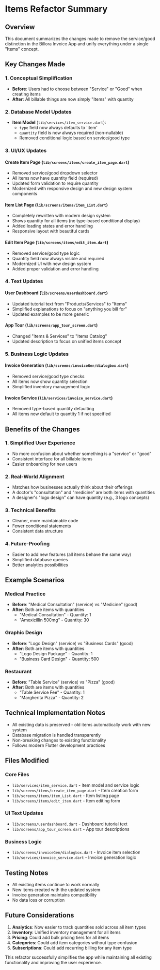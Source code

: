 # Items Refactor Summary

## Overview
This document summarizes the changes made to remove the service/good distinction in the Billora Invoice App and unify everything under a single "Items" concept.

## Key Changes Made

### 1. Conceptual Simplification
- **Before**: Users had to choose between "Service" or "Good" when creating items
- **After**: All billable things are now simply "Items" with quantity

### 2. Database Model Updates
- **Item Model** (`lib/services/item_service.dart`):
  - `type` field now always defaults to 'item'
  - `quantity` field is now always required (non-nullable)
  - Removed conditional logic based on service/good type

### 3. UI/UX Updates

#### Create Item Page (`lib/screens/items/create_item_page.dart`)
- Removed service/good dropdown selector
- All items now have quantity field (required)
- Updated form validation to require quantity
- Modernized with responsive design and new design system components

#### Item List Page (`lib/screens/items/item_List.dart`)
- Completely rewritten with modern design system
- Shows quantity for all items (no type-based conditional display)
- Added loading states and error handling
- Responsive layout with beautiful cards

#### Edit Item Page (`lib/screens/items/edit_item.dart`)
- Removed service/good type logic
- Quantity field now always visible and required
- Modernized UI with new design system
- Added proper validation and error handling

### 4. Text Updates

#### User Dashboard (`lib/screens/userdashboard.dart`)
- Updated tutorial text from "Products/Services" to "Items"
- Simplified explanations to focus on "anything you bill for"
- Updated examples to be more generic

#### App Tour (`lib/screens/app_tour_screen.dart`)
- Changed "Items & Services" to "Items Catalog"
- Updated description to focus on unified items concept

### 5. Business Logic Updates

#### Invoice Generation (`lib/screens/invoiceGen/dialogbox.dart`)
- Removed service/good type checks
- All items now show quantity selection
- Simplified inventory management logic

#### Invoice Service (`lib/services/invoice_service.dart`)
- Removed type-based quantity defaulting
- All items now default to quantity 1 if not specified

## Benefits of the Changes

### 1. **Simplified User Experience**
- No more confusion about whether something is a "service" or "good"
- Consistent interface for all billable items
- Easier onboarding for new users

### 2. **Real-World Alignment**
- Matches how businesses actually think about their offerings
- A doctor's "consultation" and "medicine" are both items with quantities
- A designer's "logo design" can have quantity (e.g., 3 logo concepts)

### 3. **Technical Benefits**
- Cleaner, more maintainable code
- Fewer conditional statements
- Consistent data structure

### 4. **Future-Proofing**
- Easier to add new features (all items behave the same way)
- Simplified database queries
- Better analytics possibilities

## Example Scenarios

### Medical Practice
- **Before**: "Medical Consultation" (service) vs "Medicine" (good)
- **After**: Both are items with quantities
  - "Medical Consultation" - Quantity: 1
  - "Amoxicillin 500mg" - Quantity: 30

### Graphic Design
- **Before**: "Logo Design" (service) vs "Business Cards" (good)
- **After**: Both are items with quantities
  - "Logo Design Package" - Quantity: 1
  - "Business Card Design" - Quantity: 500

### Restaurant
- **Before**: "Table Service" (service) vs "Pizza" (good)
- **After**: Both are items with quantities
  - "Table Service Fee" - Quantity: 1
  - "Margherita Pizza" - Quantity: 2

## Technical Implementation Notes

- All existing data is preserved - old items automatically work with new system
- Database migration is handled transparently
- Non-breaking changes to existing functionality
- Follows modern Flutter development practices

## Files Modified

### Core Files
- `lib/services/item_service.dart` - Item model and service logic
- `lib/screens/items/create_item_page.dart` - Item creation form
- `lib/screens/items/item_List.dart` - Item listing page
- `lib/screens/items/edit_item.dart` - Item editing form

### UI Text Updates
- `lib/screens/userdashboard.dart` - Dashboard tutorial text
- `lib/screens/app_tour_screen.dart` - App tour descriptions

### Business Logic
- `lib/screens/invoiceGen/dialogbox.dart` - Invoice item selection
- `lib/services/invoice_service.dart` - Invoice generation logic

## Testing Notes

- All existing items continue to work normally
- New items created with the updated system
- Invoice generation maintains compatibility
- No data loss or corruption

## Future Considerations

1. **Analytics**: Now easier to track quantities sold across all item types
2. **Inventory**: Unified inventory management for all items
3. **Pricing**: Could add bulk pricing tiers for all items
4. **Categories**: Could add item categories without type confusion
5. **Subscriptions**: Could add recurring billing for any item type

This refactor successfully simplifies the app while maintaining all existing functionality and improving the user experience.
